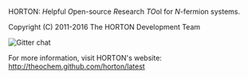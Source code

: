 HORTON: *H*elpful *O*pen-source *R*esearch *TO*ol for *N*-fermion systems.

Copyright (C) 2011-2016 The HORTON Development Team

![Gitter chat](https://badges.gitter.im/theochem/gitter.png)

For more information, visit HORTON's website: http://theochem.github.com/horton/latest
